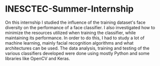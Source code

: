 # INESCTEC-Summer-Internship

On this internship I studied the influence of the training dataset's face diversity on the performance of a face classifier. I also investigated how to minimize the resources utilized when training the classifier, while maintaining its performance. In order to do this, I had to study a lot of machine learning, mainly facial recognition algorithms and what architectures can be used.
The data analysis, training and testing of the various classifiers developed were done using mostly Python and some libraries like OpenCV and Keras.
